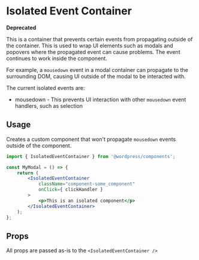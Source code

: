 # Isolated Event Container

**Deprecated**

This is a container that prevents certain events from propagating outside of the container. This is used to wrap
UI elements such as modals and popovers where the propagated event can cause problems. The event continues to work
inside the component.

For example, a `mousedown` event in a modal container can propagate to the surrounding DOM, causing UI outside of the
modal to be interacted with.

The current isolated events are:
- mousedown - This prevents UI interaction with other `mousedown` event handlers, such as selection

## Usage

Creates a custom component that won't propagate `mousedown` events outside of the component.

```jsx
import { IsolatedEventContainer } from '@wordpress/components';

const MyModal = () => {
	return (
		<IsolatedEventContainer
			className="component-some_component"
			onClick={ clickHandler }
		>
			<p>This is an isolated component</p>
		</IsolatedEventContainer>
	);
};
```

## Props

All props are passed as-is to the `<IsolatedEventContainer />`

